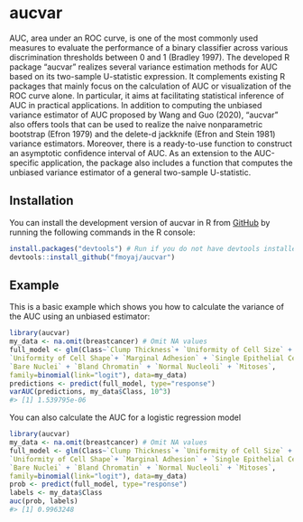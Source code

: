 
<!-- README.md is generated from README.Rmd. Please edit that file -->

# aucvar

<!-- badges: start -->
<!-- badges: end -->

AUC, area under an ROC curve, is one of the most commonly used measures
to evaluate the performance of a binary classifier across various
discrimination thresholds between 0 and 1 (Bradley 1997). The developed
R package “aucvar” realizes several variance estimation methods for AUC
based on its two-sample U-statistic expression. It complements existing
R packages that mainly focus on the calculation of AUC or visualization
of the ROC curve alone. In particular, it aims at facilitating
statistical inference of AUC in practical applications. In addition to
computing the unbiased variance estimator of AUC proposed by Wang and
Guo (2020), “aucvar” also offers tools that can be used to realize the
naive nonparametric bootstrap (Efron 1979) and the delete-d jackknife
(Efron and Stein 1981) variance estimators. Moreover, there is a
ready-to-use function to construct an asymptotic confidence interval of
AUC. As an extension to the AUC-specific application, the package also
includes a function that computes the unbiased variance estimator of a
general two-sample U-statistic.

## Installation

You can install the development version of aucvar in R from
[GitHub](https://github.com/) by running the following commands in the R
console:

``` r
install.packages("devtools") # Run if you do not have devtools installed
devtools::install_github("fmoyaj/aucvar")
```

## Example

This is a basic example which shows you how to calculate the variance of
the AUC using an unbiased estimator:

``` r
library(aucvar)
my_data <- na.omit(breastcancer) # Omit NA values
full_model <- glm(Class~`Clump Thickness`+ `Uniformity of Cell Size` +
`Uniformity of Cell Shape`+ `Marginal Adhesion` + `Single Epithelial Cell Size` +
`Bare Nuclei` + `Bland Chromatin` + `Normal Nucleoli` + `Mitoses`,
family=binomial(link="logit"), data=my_data)
predictions <- predict(full_model, type="response")
varAUC(predictions, my_data$Class, 10^3)
#> [1] 1.539795e-06
```

You can also calculate the AUC for a logistic regression model

``` r
library(aucvar)
my_data <- na.omit(breastcancer) # Omit NA values
full_model <- glm(Class~`Clump Thickness`+ `Uniformity of Cell Size` +
`Uniformity of Cell Shape`+ `Marginal Adhesion` + `Single Epithelial Cell Size` +
`Bare Nuclei` + `Bland Chromatin` + `Normal Nucleoli` + `Mitoses`,
family=binomial(link="logit"), data=my_data)
prob <- predict(full_model, type="response")
labels <- my_data$Class
auc(prob, labels)
#> [1] 0.9963248
```
